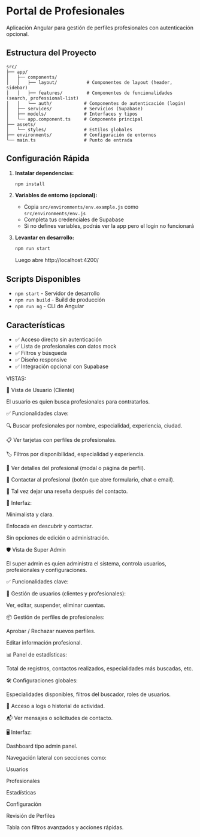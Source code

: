 # Portal de Profesionales

Aplicación Angular para gestión de perfiles profesionales con autenticación opcional.

## Estructura del Proyecto

```
src/
├── app/
│   ├── components/
│   │   ├── layout/           # Componentes de layout (header, sidebar)
│   │   ├── features/         # Componentes de funcionalidades (search, professional-list)
│   │   └── auth/            # Componentes de autenticación (login)
│   ├── services/            # Servicios (Supabase)
│   ├── models/              # Interfaces y tipos
│   └── app.component.ts     # Componente principal
├── assets/
│   └── styles/              # Estilos globales
├── environments/            # Configuración de entornos
└── main.ts                  # Punto de entrada
```

## Configuración Rápida

1. **Instalar dependencias:**
   ```bash
   npm install
   ```

2. **Variables de entorno (opcional):**
   - Copia `src/environments/env.example.js` como `src/environments/env.js`
   - Completa tus credenciales de Supabase
   - Si no defines variables, podrás ver la app pero el login no funcionará

3. **Levantar en desarrollo:**
   ```bash
   npm run start
   ```
   Luego abre http://localhost:4200/

## Scripts Disponibles

- `npm start` - Servidor de desarrollo
- `npm run build` - Build de producción
- `npm run ng` - CLI de Angular

## Características

- ✅ Acceso directo sin autenticación
- ✅ Lista de profesionales con datos mock
- ✅ Filtros y búsqueda
- ✅ Diseño responsive
- ✅ Integración opcional con Supabase


VISTAS:

👤 Vista de Usuario (Cliente)

El usuario es quien busca profesionales para contratarlos.

✅ Funcionalidades clave:

🔍 Buscar profesionales por nombre, especialidad, experiencia, ciudad.

📋 Ver tarjetas con perfiles de profesionales.

🏷 Filtros por disponibilidad, especialidad y experiencia.

📄 Ver detalles del profesional (modal o página de perfil).

📩 Contactar al profesional (botón que abre formulario, chat o email).

💬 Tal vez dejar una reseña después del contacto.

📐 Interfaz:

Minimalista y clara.

Enfocada en descubrir y contactar.

Sin opciones de edición o administración.

🛡️ Vista de Super Admin

El super admin es quien administra el sistema, controla usuarios, profesionales y configuraciones.

✅ Funcionalidades clave:

👥 Gestión de usuarios (clientes y profesionales):

Ver, editar, suspender, eliminar cuentas.

📦 Gestión de perfiles de profesionales:

Aprobar / Rechazar nuevos perfiles.

Editar información profesional.

📊 Panel de estadísticas:

Total de registros, contactos realizados, especialidades más buscadas, etc.

🛠 Configuraciones globales:

Especialidades disponibles, filtros del buscador, roles de usuarios.

🧾 Acceso a logs o historial de actividad.

📬 Ver mensajes o solicitudes de contacto.

🖥 Interfaz:

Dashboard tipo admin panel.

Navegación lateral con secciones como:

Usuarios

Profesionales

Estadísticas

Configuración

Revisión de Perfiles

Tabla con filtros avanzados y acciones rápidas.